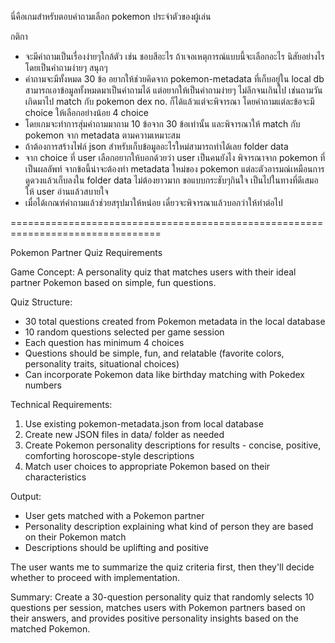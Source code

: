 นี่คือเกมสำหรับตอบคำถามเลือก pokemon ประจำตัวของผู้เล่น

กติกา
 - จะมีคำถามเป็นเรื่องง่ายๆใกล้ตัว เช่น ชอบสีอะไร ถ้าเจอเหตุการณ์แบบนี้จะเลือกอะไร นิสัยอย่างไร โดยเป็นคำถามง่ายๆ สนุกๆ
 - คำถามจะมีทั้งหมด 30 ข้อ อยากให้ช่วยคิดจาก pokemon-metadata ที่เก็บอยู่ใน local db สามารถเอาข้อมูลทั้งหมดมาเป็นคำถามได้ แต่อยากให้เป็นคำถามง่ายๆ ไม่ลึกจนเกินไป เช่นถามวันเกิดมาไป match กับ pokemon dex no. ก็ได้แล้วแต่จะพิจารณา โดยคำถามแต่ละข้อจะมี choice ให้เลือกอย่างน้อย 4 choice
 - โดยเกมจะทำการสุ่มคำถามมาถาม 10 ข้อจาก 30 ข้อเท่านั้น และพิจารณาให้ match กับ pokemon จาก metadata ตามความเหมาะสม
 - ถ้าต้องการสร้างไฟล์ json สำหรับเก็บข้อมูลอะไรใหม่สามารถทำได้เลย folder data
 - จาก choice ที่ user เลือกอยากให้บอกด้วยว่า user เป็นคนยังไง พิจารณาจาก pokemon ที่เป็นผลลัพท์ จากข้อนี้น่าจะต้องทำ metadata ใหม่ของ pokemon แต่ละตัวอารมณ์เหมือนการดูดวงแล้วเก็บลงใน folder data ไม่ต้องยาวมาก ขอแบบกระชับๆกินใจ เป็นไปในทางที่ดีเสมอ ให้ user อ่านแล้วสบายใจ
 - เมื่อได้เกณฑ์คำถามแล้วช่วยสรุปมาให้หน่อย เดี๋ยวจะพิจารณาแล้วบอกว่าให้ทำต่อไป

================================================================================

Pokemon Partner Quiz Requirements

Game Concept: A personality quiz that matches users with their ideal partner Pokemon based on simple, fun questions.

Quiz Structure:
- 30 total questions created from Pokemon metadata in the local database
- 10 random questions selected per game session
- Each question has minimum 4 choices
- Questions should be simple, fun, and relatable (favorite colors, personality traits, situational choices)
- Can incorporate Pokemon data like birthday matching with Pokedex numbers

Technical Requirements:
1. Use existing pokemon-metadata.json from local database
2. Create new JSON files in data/ folder as needed
3. Create Pokemon personality descriptions for results - concise, positive, comforting horoscope-style descriptions
4. Match user choices to appropriate Pokemon based on their characteristics

Output:
- User gets matched with a Pokemon partner
- Personality description explaining what kind of person they are based on their Pokemon match
- Descriptions should be uplifting and positive

The user wants me to summarize the quiz criteria first, then they'll decide whether to proceed with implementation.

Summary: Create a 30-question personality quiz that randomly selects 10 questions per session, matches users with Pokemon partners based on their answers, and provides positive personality insights based on the matched
Pokemon.